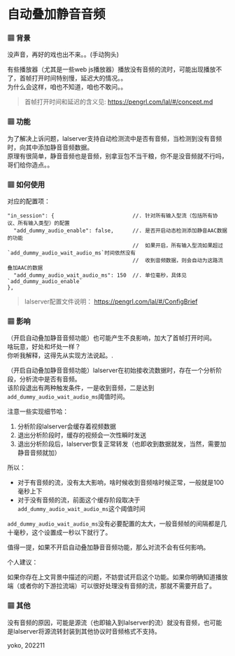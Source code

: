 # 自动叠加静音音频

### ▦ 背景

没声音，再好的戏也出不来。。(手动狗头)

有些播放器（尤其是一些web js播放器）播放没有音频的流时，可能出现播放不了，首帧打开时间特别慢，延迟大的情况。。  
为什么会这样，咱也不知道，咱也不敢问。。

> 首帧打开时间和延迟的含义见: https://pengrl.com/lal/#/concept.md

### ▦ 功能

为了解决上诉问题，lalserver支持自动检测流中是否有音频，当检测到没有音频时，向其中添加静音音频数据。  
原理有很简单，静音音频也是音频，别拿豆包不当干粮，你不是没音频就不行吗，哥们给你造点。。

### ▦ 如何使用

对应的配置项：

```
"in_session": {                         //. 针对所有输入型流（包括所有协议、所有输入类型）的配置
  "add_dummy_audio_enable": false,      //. 是否开启动态检测添加静音AAC数据的功能
                                        //  如果开启，所有输入型流如果超过`add_dummy_audio_wait_audio_ms`时间依然没有
                                        //  收到音频数据，则会自动为这路流叠加AAC的数据
  "add_dummy_audio_wait_audio_ms": 150  //. 单位毫秒，具体见`add_dummy_audio_enable`
},
```

> lalserver配置文件说明： https://pengrl.com/lal/#/ConfigBrief

### ▦ 影响

（开启自动叠加静音音频功能）也可能产生不良影响，加大了首帧打开时间。  
啥玩意，好处和坏处一样？  
你听我解释，这得先从实现方法说起。.

（开启自动叠加静音音频功能）lalserver在初始接收流数据时，存在一个分析阶段，分析流中是否有音频。  
该阶段退出有两种触发条件，一是收到音频，二是达到`add_dummy_audio_wait_audio_ms`阈值时间。  

注意一些实现细节哈：

1. 分析阶段lalserver会缓存着视频数据
2. 退出分析阶段时，缓存的视频会一次性瞬时发送
3. 退出分析阶段后，lalserver恢复正常转发（也即收到数据就发，当然，需要加静音音频就加）

所以：

- 对于有音频的流，没有太大影响，啥时候收到音频啥时候正常，一般就是100毫秒上下
- 对于没有音频的流，前面这个缓存阶段取决于`add_dummy_audio_wait_audio_ms`这个阈值时间

`add_dummy_audio_wait_audio_ms`没有必要配置的太大，一般音频帧的间隔都是几十毫秒，这个设置成一秒以下就行了。

值得一提，如果不开启自动叠加静音音频功能，那么对流不会有任何影响。

个人建议：

如果你存在上文背景中描述的问题，不妨尝试开启这个功能。如果你明确知道播放端（或者你的下游拉流端）可以很好处理没有音频的流，那就不需要开启了。

### ▦ 其他

没有音频的原因，可能是源流（也即输入到lalserver的流）就没有音频，也可能是lalserver将源流转封装到其他协议时音频格式不支持。  

yoko, 202211
